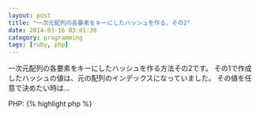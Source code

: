 ```yaml
---
layout: post
title: "一次元配列の各要素をキーにしたハッシュを作る、その2"
date: 2014-03-16 03:01:30
category: programming
tags: [ruby, php]
---
```


一次元配列の各要素をキーにしたハッシュを作る方法その2です。
その1で作成したハッシュの値は、元の配列のインデックスになっていました。
その値を任意で決めたい時は…

PHP:
{% highlight php %}
<?php
$a = range('a', 'z');
$h = array_fill_key($a, 'value');
{% endhighlight %}

Ruby:
{% highlight ruby %}
a = 'a'..'z'
h = Hash[a.map.each {|v| [v, 'value']}]
{% endhighlight %}

Ruby で値を nil にしたい時は別パターンがある、と。
色んな書き方が出来て楽しい！

{% highlight ruby %}
a = 'a'..'z'
h = Hash[a.to_a.product]
{% endhighlight %}

